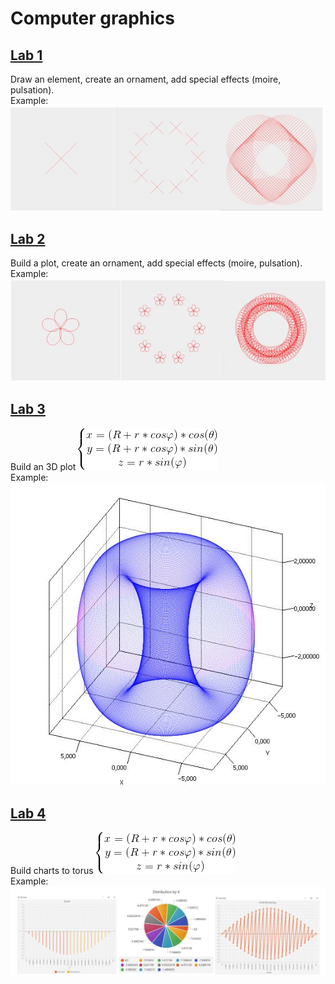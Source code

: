 # Computer graphics  
## [Lab 1](https://github.com/evgenijaZ/CG-labs/tree/master/src/main/java/edu/kpi/cg/lab1)  
Draw an element, create an ornament, add special effects (moire, pulsation).  
Example:  
![Cross](https://github.com/evgenijaZ/CG-labs/blob/docs/docs/lab1.JPG)  
## [Lab 2](https://github.com/evgenijaZ/CG-labs/tree/master/src/main/java/edu/kpi/cg/lab2)  
Build a plot, create an ornament, add special effects (moire, pulsation).  
Example:  
![Polar rose](https://github.com/evgenijaZ/CG-labs/blob/docs/docs/lab2.JPG)  
## [Lab 3](https://github.com/evgenijaZ/CG-labs/tree/master/src/main/java/edu/kpi/cg/lab3)  
Build an 3D plot  ![torus equation](https://github.com/evgenijaZ/CG-labs/blob/docs/docs/torus_equation.gif)  
Example:  
![Torus](https://github.com/evgenijaZ/CG-labs/blob/docs/docs/lab3.JPG)  
## [Lab 4](https://github.com/evgenijaZ/CG-labs/tree/master/src/main/java/edu/kpi/cg/lab4)  
Build charts to torus ![torus equation](https://github.com/evgenijaZ/CG-labs/blob/docs/docs/torus_equation.gif)  
Example:  
![Charts](https://github.com/evgenijaZ/CG-labs/blob/docs/docs/lab4.JPG)  
 
